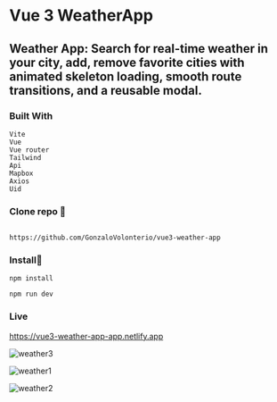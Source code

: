 # Vue 3 WeatherApp

## Weather App: Search for real-time weather in your city, add, remove favorite cities with animated skeleton loading, smooth route transitions, and a reusable modal.

 ### Built With

```
Vite
Vue
Vue router
Tailwind
Api
Mapbox
Axios
Uid
```

### Clone repo 🔧

```

https://github.com/GonzaloVolonterio/vue3-weather-app

```

### Install🔧

```
npm install

npm run dev
```

### Live

https://vue3-weather-app-app.netlify.app

![weather3](https://github.com/GonzaloVolonterio/vue3-weather-app/assets/64506662/19d32831-7d23-451e-827c-5591ec83aa49)

![weather1](https://github.com/GonzaloVolonterio/vue3-weather-app/assets/64506662/b7d8cf35-717e-42ff-8387-edf033981e83)

![weather2](https://github.com/GonzaloVolonterio/vue3-weather-app/assets/64506662/570fc201-e0cf-402d-88d6-1c3d1b84e78a)




